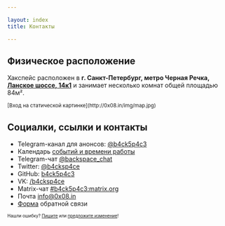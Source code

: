 ```yaml
---

layout: index
title: Контакты

---
```


## Физическое расположение
Хакспейс расположен в **г. Санкт-Петербург, метро Черная Речка, [Ланское шоссе, 14к1](https://yandex.ru/maps/org/bekspeys/29206101690/)** и занимает несколько комнат общей площадью 84м².

<p><script type="text/javascript" charset="utf-8" async src="https://api-maps.yandex.ru/services/constructor/1.0/js/?um=constructor%3A7bcaf75f1a7fb040982eb123ecdace6ebf3cd4f516e56f2f882532659500d190&amp;width=100%25&amp;height=572&amp;lang=ru_RU&amp;scroll=false"></script></p>
<sub> [Вход на статической картинке](http://0x08.in/img/map.jpg)</sub>


## Социалки, ссылки и контакты

* Telegram-канал для анонсов: [@b4ck5p4c3](tg://resolve/?domain=b4ck5p4c3)
* Календарь [событий и времени работы](https://calendar.google.com/calendar/embed?src=n0oev7vtqntpok3phdbb48cvu0%40group.calendar.google.com&ctz=Europe%2FMoscow)
* Telegram-чат [@backspace_chat](tg://resolve/?domain=backspace_chat)
* Twitter: [@b4cksp4ce](https://twitter.com/b4cksp4ce)
* GitHub: [b4ck5p4c3](https://github.com/b4ck5p4c3)
* VK: [/b4cksp4ce](https://vk.com/b4cksp4ce)
* Matrix-чат [#b4ck5p4c3:matrix.org](https://matrix.to/#/#b4ck5p4c3:matrix.org)
* Почта [info@0x08.in](mailto:info@0x08.in) 
* [Форма](https://docs.google.com/forms/d/e/1FAIpQLSeNVJzCU2b7vwXdRap9acLUVR4xbUCTNjxjuXREiQcWEPdADQ/formResponse) обратной связи

<sub><sup>Нашли ошибку? [Пишите](mailto:info@0x08.in) или [предложите изменение](https://github.com/b4ck5p4c3/0x08.in)!</sup></sub>
